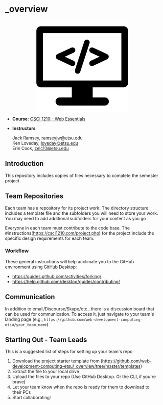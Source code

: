 # _overview
<p align='center'>
    <a href='https://csci1210.com' target='_blank'><img src="assets/69045.png" alt="class logo" class="logo" width=300 align='center'></a>
</p>

* **Course:** [CSCI 1210 - Web Essentials](https://csci1210.com)
* **Instructors** 

     Jack Ramsey, [ramseyjw@etsu.edu](mailto:ramseyjw@etsu.edu)<br>Ken Loveday, [loveday@etsu.edu](mailto:loveday@etsu.edu)<br>Erin Cook, [zelc10@etsu.edu](mailto:zelc10@etsu.edu)

## Introduction
This repository includes copies of files necessary to complete the semester project. 

## Team Repositories
Each team has a repository for its project work. The directory structure includes a template file and the subfolders you will need to store your work. You may need to add additional subfolders for your content as you go

Everyone in each team must contribute to the code base. The #instructions(https://csci1210.com/project.php) for the project include the specific design requirements for each team.

### Workflow
These general instructions will help acclimate you to the GitHub environment using GitHub Desktop:

* <https://guides.github.com/activities/forking/>
* <https://help.github.com/desktop/guides/contributing/>

## Communication
In addition to email/Discourse/Skype/etc., there is a discussion board that can be used for communication. To access it, just navigate to your team's landing page (e.g., `https://github.com/web-development-computing-etsu/your_team_name`)
 
## Starting Out - Team Leads
This is a suggested list of steps for setting up your team's repo

1. Download the project starter template from (https://github.com/web-development-computing-etsu/_overview/tree/master/templates)
2. Extract the file to your local drive 
3. Upload the files to your repo (Use GitHub Desktop. Or the CLI, if you're brave)
4. Let your team know when the repo is ready for them to download to their PCs
5. Start collaborating!
